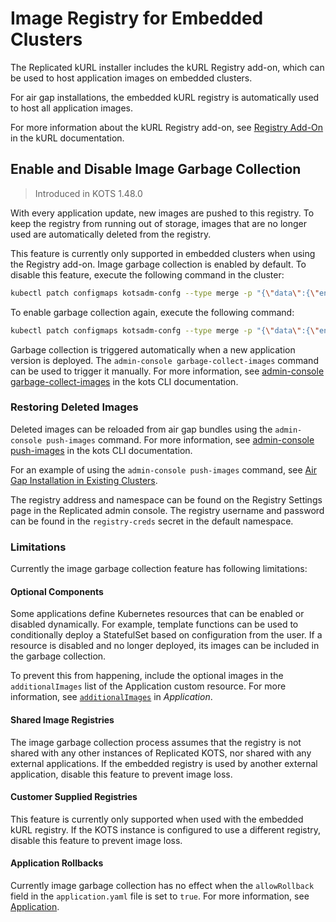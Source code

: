 # Image Registry for Embedded Clusters

The Replicated kURL installer includes the kURL Registry add-on, which can be used to host application images on embedded clusters.

For air gap installations, the embedded kURL registry is automatically used to host all application images.

For more information about the kURL Registry add-on, see [Registry Add-On](https://kurl.sh/docs/add-ons/registry) in the kURL documentation.

## Enable and Disable Image Garbage Collection

> Introduced in KOTS 1.48.0

With every application update, new images are pushed to this registry.
To keep the registry from running out of storage, images that are no longer used are automatically deleted from the registry.

This feature is currently only supported in embedded clusters when using the Registry add-on.
Image garbage collection is enabled by default. To disable this feature, execute the following command in the cluster:

```bash
kubectl patch configmaps kotsadm-confg --type merge -p "{\"data\":{\"enable-image-deletion\":\"false\"}}"
```

To enable garbage collection again, execute the following command:
```bash
kubectl patch configmaps kotsadm-confg --type merge -p "{\"data\":{\"enable-image-deletion\":\"true\"}}"
```

Garbage collection is triggered automatically when a new application version is deployed.
The `admin-console garbage-collect-images` command can be used to trigger it manually. For more information, see [admin-console garbage-collect-images](/reference/kots-cli-admin-console-garbage-collect-images/) in the kots CLI documentation.

### Restoring Deleted Images
Deleted images can be reloaded from air gap bundles using the `admin-console push-images` command. For more information, see [admin-console push-images](/reference/kots-cli-admin-console-push-images/) in the kots CLI documentation.

For an example of using the `admin-console push-images` command, see [Air Gap Installation in Existing Clusters](installing-existing-cluster-airgapped).

The registry address and namespace can be found on the Registry Settings page in the Replicated admin console.
The registry username and password can be found in the `registry-creds` secret in the default namespace.

### Limitations
Currently the image garbage collection feature has following limitations:

#### Optional Components
Some applications define Kubernetes resources that can be enabled or disabled dynamically. For example, template functions can be used to conditionally deploy a StatefulSet based on configuration from the user.
If a resource is disabled and no longer deployed, its images can be included in the garbage collection.

To prevent this from happening, include the optional images in the `additionalImages` list of the Application custom resource. For more information, see [`additionalImages`](/reference/custom-resource-application#additionalimages) in _Application_.

#### Shared Image Registries
The image garbage collection process assumes that the registry is not shared with any other instances of Replicated KOTS, nor shared with any external applications. If the embedded registry is used by another external application, disable this feature to prevent image loss.

#### Customer Supplied Registries
This feature is currently only supported when used with the embedded kURL registry.
If the KOTS instance is configured to use a different registry, disable this feature to prevent image loss.

#### Application Rollbacks
Currently image garbage collection has no effect when the `allowRollback` field in the `application.yaml` file is set to `true`. For more information, see [Application](/reference/custom-resource-application).
